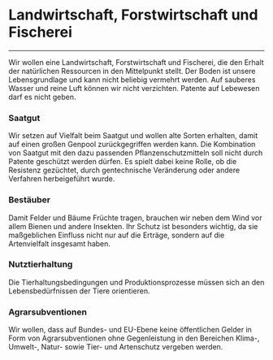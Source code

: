 # Landwirtschaft, Forstwirtschaft und Fischerei
---------------------------------------------

Wir wollen eine Landwirtschaft, Forstwirtschaft und Fischerei, die den Erhalt der natürlichen Ressourcen in den Mittelpunkt stellt. Der Boden ist unsere Lebensgrundlage und kann nicht beliebig vermehrt werden. Auf sauberes Wasser und reine Luft können wir nicht verzichten. Patente auf Lebewesen darf es nicht geben.

### Saatgut

Wir setzen auf Vielfalt beim Saatgut und wollen alte Sorten erhalten, damit auf einen großen Genpool zurückgegriffen werden kann. Die Kombination von Saatgut mit den dazu passenden Pflanzenschutzmitteln soll nicht durch Patente geschützt werden dürfen. Es spielt dabei keine Rolle, ob die Resistenz gezüchtet, durch gentechnische Veränderung oder andere Verfahren herbeigeführt wurde.

### Bestäuber

Damit Felder und Bäume Früchte tragen, brauchen wir neben dem Wind vor allem Bienen und andere Insekten. Ihr Schutz ist besonders wichtig, da sie maßgeblichen Einfluss nicht nur auf die Erträge, sondern auf die Artenvielfalt insgesamt haben.

### Nutztierhaltung

Die Tierhaltungsbedingungen und Produktionsprozesse müssen sich an den Lebensbedürfnissen der Tiere orientieren.

### Agrarsubventionen

Wir wollen, dass auf Bundes- und EU-Ebene keine öffentlichen Gelder in Form von Agrarsubventionen ohne Gegenleistung in den Bereichen Klima-, Umwelt-, Natur- sowie Tier- und Artenschutz vergeben werden.
